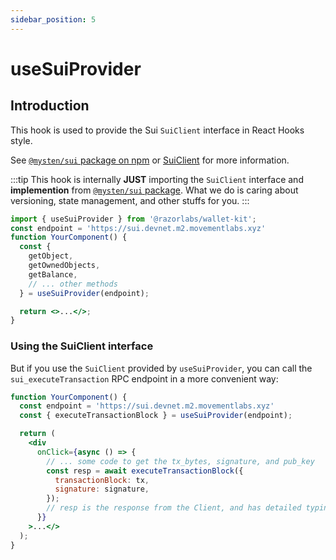```yaml
---
sidebar_position: 5
---
```


# useSuiProvider

## Introduction

This hook is used to provide the Sui `SuiClient` interface in React Hooks style.

See [`@mysten/sui` package on npm](https://www.npmjs.com/package/@mysten/sui) or [SuiClient](https://sdk.mystenlabs.com/typescript/sui-client) for more information.

:::tip
This hook is internally **JUST** importing the `SuiClient` interface and **implemention** from [`@mysten/sui` package](https://www.npmjs.com/package/@mysten/sui). What we do is caring about versioning, state management, and other stuffs for you.
:::

```jsx
import { useSuiProvider } from '@razorlabs/wallet-kit';
const endpoint = 'https://sui.devnet.m2.movementlabs.xyz'
function YourComponent() {
  const {
    getObject,
    getOwnedObjects,
    getBalance,
    // ... other methods
  } = useSuiProvider(endpoint);

  return <>...</>;
}
```

### Using the SuiClient interface

But if you use the `SuiClient` provided by `useSuiProvider`, you can call the `sui_executeTransaction` RPC endpoint in a more convenient way:

```jsx
function YourComponent() {
  const endpoint = 'https://sui.devnet.m2.movementlabs.xyz'
  const { executeTransactionBlock } = useSuiProvider(endpoint);

  return (
    <div
      onClick={async () => {
        // ... some code to get the tx_bytes, signature, and pub_key
        const resp = await executeTransactionBlock({
          transactionBlock: tx,
          signature: signature,
        });
        // resp is the response from the Client, and has detailed typings defination
      }}
    >...</>
  );
}
```
